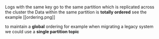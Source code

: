 Logs with the same key go to the same partition which is replicated across the cluster the Data within the same partition is **totally ordered**
see the example [[ordering.png]]

to maintain a **global** ordering for example when migrating a legacy system we could use a **single partition topic**
